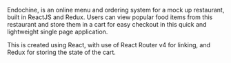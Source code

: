 Endochine, is an online menu and ordering system for a mock up restaurant, built in ReactJS and Redux. Users can view popular food items from this restaurant and store them in a cart for easy checkout in this quick and lightweight single page application.

This is created using React, with use of React Router v4 for linking, and Redux
for storing the state of the cart.
